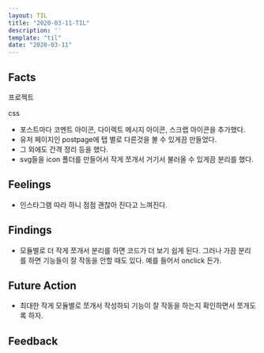 ```yaml
---
layout: TIL
title: "2020-03-11-TIL"
description: ''
template: "til"
date: "2020-03-11"
---
```


## Facts

프로젝트

css

- 포스트마다 코멘트 아이콘, 다이렉트 메시지 아이콘, 스크랩 아이콘을 추가했다.
- 유저 페이지인 postpage에 탭 별로 다른것을 볼 수 있게끔 만들었다.
- 그 외에도 간격 정리 등을 했다.
- svg들을 icon 폴더를 만들어서 작게 쪼개서 거기서 불러올 수 있게끔 분리를 했다.

## Feelings

- 인스타그램 따라 하니 점점 괜찮아 진다고 느껴진다.

## Findings

- 모듈별로 더 작게 쪼개서 분리를 하면 코드가 더 보기 쉽게 된다. 그러나 가끔 분리를 하면 기능들이 잘 작동을 안할 때도 있다. 예를 들어서 onclick 든가.

## Future Action

- 최대한 작게 모듈별로 쪼개서 작성하되 기능이 잘 작동을 하는지 확인하면서 쪼개도록 하자.

## Feedback